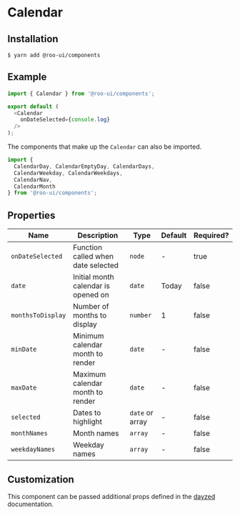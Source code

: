 # Calendar

<!-- STORY -->

## Installation

```shell
$ yarn add @roo-ui/components
```

## Example

```js
import { Calendar } from '@roo-ui/components';

export default (
  <Calendar
    onDateSelected={console.log}
  />
);
```

The components that make up the `Calendar` can also be imported.

```js
import {
  CalendarDay, CalendarEmptyDay, CalendarDays,
  CalendarWeekday, CalendarWeekdays,
  CalendarNav,
  CalendarMonth
} from '@roo-ui/components';
```


## Properties

| Name              | Description                         | Type            | Default | Required? |
|-------------------|-------------------------------------|-----------------|---------|-----------|
| `onDateSelected`  | Function called when date selected  | `node`          | -       | true      |
| `date`            | Initial month calendar is opened on | `date`          | Today   | false     |
| `monthsToDisplay` | Number of months to display         | `number`        | 1       | false     |
| `minDate`         | Minimum calendar month to render    | `date`          | -       | false     |
| `maxDate`         | Maximum calendar month to render    | `date`          | -       | false     |
| `selected`        | Dates to highlight                  | `date` or array | -       | false     |
| `monthNames`      | Month names                         | `array`         | -       | false     |
| `weekdayNames`    | Weekday names                       | `array`         | -       | false     |

## Customization

This component can be passed additional props defined in the [dayzed](https://github.com/deseretdigital/dayzed) documentation.
